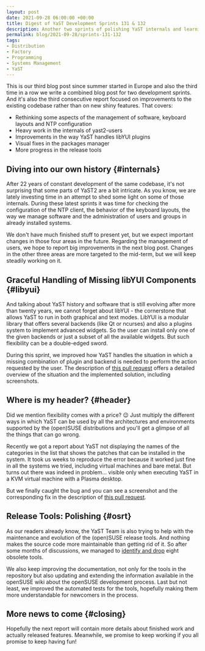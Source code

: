 ```yaml
---
layout: post
date: 2021-09-28 06:00:00 +00:00
title: Digest of YaST Development Sprints 131 & 132
description: Another two sprints of polishing YaST internals and learning about the release tools
permalink: blog/2021-09-28/sprints-131-132
tags:
- Distribution
- Factory
- Programming
- Systems Management
- YaST
---
```


This is our third blog post since summer started in Europe and also the third time in a row we write
a combined blog post for two development sprints. And it's also the third consecutive report focused
on improvements to the existing codebase rather than on new shiny features. That covers:

- Rethinking some aspects of the management of software, keyboard layouts and NTP configuration
- Heavy work in the internals of yast2-users
- Improvements in the way YaST handles libYUI plugins
- Visual fixes in the packages manager
- More progress in the release tools

## Diving into our own history {#internals}

After 22 years of constant development of the same codebase, it's not surprising that some parts of
YaST2 are a bit intricate. As you know, we are lately investing time in an attempt to shed some
light on some of those internals. During these latest sprints it was time for checking the
configuration of the NTP client, the behavior of the keyboard layouts, the way we manage software
and the administration of users and groups in already installed systems.

We don't have much finished stuff to present yet, but we expect important changes in those four
areas in the future. Regarding the management of users, we hope to report big improvements in the
next blog post. Changes in the other three areas are more targeted to the mid-term, but we will
keep steadily working on it.

## Graceful Handling of Missing libYUI Components {#libyui}

And talking about YaST history and software that is still evolving after more than twenty years, we
cannot forget about libYUI - the cornerstone that allows YaST to run in both graphical and text
modes. LibYUI is a modular library that offers several backends (like Qt or ncurses) and also a
plugins system to implement advanced widgets. So the user can install only one of the given
backends or just a subset of all the available widgets. But such flexibility can be a double-edged
sword.

During this sprint, we improved how YaST handles the situation in which a missing combination of
plugin and backend is needed to perform the action requested by the user. The description of
[this pull request](https://github.com/yast/yast-yast2/pull/1194) offers a detailed overview of the
situation and the implemented solution, including screenshots.

## Where is my header? {#header}

Did we mention flexibility comes with a price? :wink: Just multiply the different ways in which YaST
can be used by all the architectures and environments supported by the (open)SUSE distributions and
you'll get a glimpse of all the things that can go wrong.

Recently we got a report about YaST not displaying the names of the categories in the list that
shows the patches that can be installed in the system. It took us weeks to reproduce the error
because it worked just fine in all the systems we tried, including virtual machines and bare metal.
But turns out there was indeed in problem... visible only when executing YaST in a KVM virtual
machine with a Plasma desktop.

But we finally caught the bug and you can see a screenshot and the corresponding fix in the
description of [this pull request](https://github.com/libyui/libyui/pull/48).

## Release Tools: Polishing {#osrt}

As our readers already know, the YaST Team is also trying to help with the maintenance and evolution
of the (open)SUSE release tools. And nothing makes the source code more maintainable than getting rid
of it. So after some months of discussions, we managed to [identify and
drop](https://github.com/openSUSE/openSUSE-release-tools/pull/2613) eight obsolete tools.

We also keep improving the documentation, not only for the tools in the repository but also updating
and extending the information available in the openSUSE wiki about the openSUSE development process.
Last but not least, we improved the automated tests for the tools, hopefully making them more
understandable for newcomers in the process.

## More news to come {#closing}

Hopefully the next report will contain more details about finished work and actually released
features. Meanwhile, we promise to keep working if you all promise to keep having fun!

